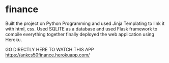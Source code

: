 # finance

Built the project on Python Programming and used Jinja Templating to link it with html, css.
Used SQLITE as a database and used Flask framework to compile everything together
finally deployed the web application using Heroku.

GO DIRECTLY HERE TO WATCH THIS APP
https://ankcs50finance.herokuapp.com/
